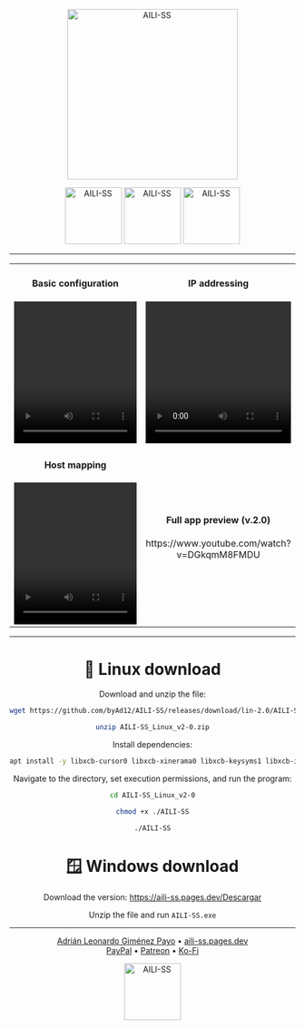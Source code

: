 <div align="center">

<p>
  <a href="https://aili-ss.pages.dev/"><img style="width: 300px;" src="https://aili-ss.pages.dev/Img/Logos/Logo_Nombre_Blanco.png" alt="AILI-SS"></a>
</p>

<p>
  <a href="https://github.com/byAd12/AILI-SS/blob/main/README-es.md"><img style="width: 100px;" src="https://img.shields.io/badge/lenguaje-español-red?style=flat" alt="AILI-SS"></a>
  <a href="https://github.com/byAd12/AILI-SS/blob/main/README-gl.md"><img style="width: 100px;" src="https://img.shields.io/badge/linguaxe-galego-blue?style=flat" alt="AILI-SS"></a>
  <a href="https://github.com/byAd12/AILI-SS/blob/main/README-en.md"><img style="width: 100px;" src="https://img.shields.io/badge/language-english-orange?style=flat" alt="AILI-SS"></a>
</p>

---

<table>
   <tr>
      <td width="50%" align="center">
         <h4>Basic configuration</h4>
         <video src="https://github.com/user-attachments/assets/de6f8087-7832-4376-9616-8dea85eba9a6" controls style="width:100%; 
            max-width:400px; height:250px;">
      </td>
      <td width="50%" align="center">
         <h4>IP addressing</h4>
         <video src="https://github.com/user-attachments/assets/b97527fa-76a0-447d-a2b4-1398aea67586" controls style="width:100%; max-width:400px; height:250px;">
      </td>
   </tr>
   <tr>
      <td width="50%" align="center">
         <h4>Host mapping</h4>
         <video src="https://github.com/user-attachments/assets/8b60dae6-539f-4431-9170-44d79b89784d" controls style="width:100%; 
            max-width:400px; height:250px;">
      </td>
      <td width="50%" align="center">
         <h4>Full app preview (v.2.0)</h4>
         <p>https://www.youtube.com/watch?v=DGkqmM8FMDU</p>
      </td>
   </tr>
</table>

---

# 🐧 Linux download
Download and unzip the file:
```sh
wget https://github.com/byAd12/AILI-SS/releases/download/lin-2.0/AILI-SS_Linux_v2-0.zip
```
```sh
unzip AILI-SS_Linux_v2-0.zip
```
Install dependencies:

```sh
apt install -y libxcb-cursor0 libxcb-xinerama0 libxcb-keysyms1 libxcb-image0 libxcb-shm0 libxcb-randr0 libxcb-render-util0 libxcb-render0 libxcb-util1 libxcb-xfixes0 libxkbcommon-x11-0
```
Navigate to the directory, set execution permissions, and run the program:
```sh
cd AILI-SS_Linux_v2-0
```
```sh
chmod +x ./AILI-SS
```
```sh
./AILI-SS
```

# 🪟 Windows download 

Download the version: https://aili-ss.pages.dev/Descargar

Unzip the file and run ```AILI-SS.exe```

---

<p>
  <a href="https://byad12.pages.dev" target="_blank_">Adrián Leonardo Giménez Payo</a>  •  <a href="https://aili-ss.pages.dev" target="_blank_">aili-ss.pages.dev</a>
  <br>
  <a href="https://www.paypal.com/donate/?hosted_button_id=9D8YV9UW5LYKQ" target="_blank_">PayPal</a>  •  <a href="https://www.patreon.com/c/byAd12" target="_blank_">Patreon</a>  •  <a href="https://ko-fi.com/byad12" target="_blank_">Ko-Fi</a>
</p>

<p>
  <a href="https://aili-ss.pages.dev/"><img style="width: 100px;" src="https://aili-ss.pages.dev/Img/Logos/Logo_Escudo.svg" alt="AILI-SS"></a>
</p>

</div>
